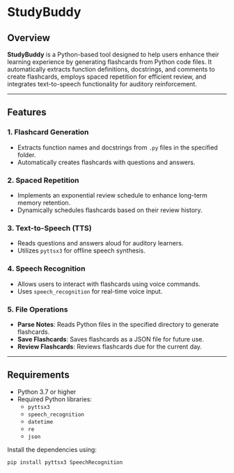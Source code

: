 # StudyBuddy

## Overview
**StudyBuddy** is a Python-based tool designed to help users enhance their learning experience by generating flashcards from Python code files. It automatically extracts function definitions, docstrings, and comments to create flashcards, employs spaced repetition for efficient review, and integrates text-to-speech functionality for auditory reinforcement.

---

## Features

### 1. Flashcard Generation
- Extracts function names and docstrings from `.py` files in the specified folder.
- Automatically creates flashcards with questions and answers.

### 2. Spaced Repetition
- Implements an exponential review schedule to enhance long-term memory retention.
- Dynamically schedules flashcards based on their review history.

### 3. Text-to-Speech (TTS)
- Reads questions and answers aloud for auditory learners.
- Utilizes `pyttsx3` for offline speech synthesis.

### 4. Speech Recognition
- Allows users to interact with flashcards using voice commands.
- Uses `speech_recognition` for real-time voice input.

### 5. File Operations
- **Parse Notes**: Reads Python files in the specified directory to generate flashcards.
- **Save Flashcards**: Saves flashcards as a JSON file for future use.
- **Review Flashcards**: Reviews flashcards due for the current day.

---

## Requirements
- Python 3.7 or higher
- Required Python libraries:
  - `pyttsx3`
  - `speech_recognition`
  - `datetime`
  - `re`
  - `json`

Install the dependencies using:
```bash
pip install pyttsx3 SpeechRecognition
